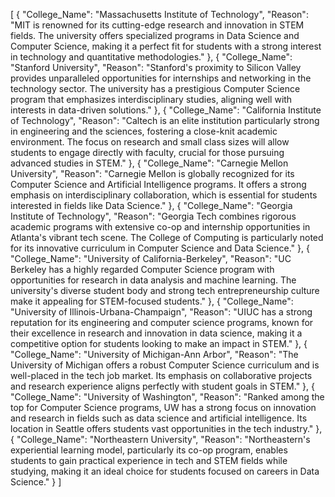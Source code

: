 [
  {
    "College_Name": "Massachusetts Institute of Technology",
    "Reason": "MIT is renowned for its cutting-edge research and innovation in STEM fields. The university offers specialized programs in Data Science and Computer Science, making it a perfect fit for students with a strong interest in technology and quantitative methodologies."
  },
  {
    "College_Name": "Stanford University",
    "Reason": "Stanford's proximity to Silicon Valley provides unparalleled opportunities for internships and networking in the technology sector. The university has a prestigious Computer Science program that emphasizes interdisciplinary studies, aligning well with interests in data-driven solutions."
  },
  {
    "College_Name": "California Institute of Technology",
    "Reason": "Caltech is an elite institution particularly strong in engineering and the sciences, fostering a close-knit academic environment. The focus on research and small class sizes will allow students to engage directly with faculty, crucial for those pursuing advanced studies in STEM."
  },
  {
    "College_Name": "Carnegie Mellon University",
    "Reason": "Carnegie Mellon is globally recognized for its Computer Science and Artificial Intelligence programs. It offers a strong emphasis on interdisciplinary collaboration, which is essential for students interested in fields like Data Science."
  },
  {
    "College_Name": "Georgia Institute of Technology",
    "Reason": "Georgia Tech combines rigorous academic programs with extensive co-op and internship opportunities in Atlanta's vibrant tech scene. The College of Computing is particularly noted for its innovative curriculum in Computer Science and Data Science."
  },
  {
    "College_Name": "University of California-Berkeley",
    "Reason": "UC Berkeley has a highly regarded Computer Science program with opportunities for research in data analysis and machine learning. The university's diverse student body and strong tech entrepreneurship culture make it appealing for STEM-focused students."
  },
  {
    "College_Name": "University of Illinois-Urbana-Champaign",
    "Reason": "UIUC has a strong reputation for its engineering and computer science programs, known for their excellence in research and innovation in data science, making it a competitive option for students looking to make an impact in STEM."
  },
  {
    "College_Name": "University of Michigan-Ann Arbor",
    "Reason": "The University of Michigan offers a robust Computer Science curriculum and is well-placed in the tech job market. Its emphasis on collaborative projects and research experience aligns perfectly with student goals in STEM."
  },
  {
    "College_Name": "University of Washington",
    "Reason": "Ranked among the top for Computer Science programs, UW has a strong focus on innovation and research in fields such as data science and artificial intelligence. Its location in Seattle offers students vast opportunities in the tech industry."
  },
  {
    "College_Name": "Northeastern University",
    "Reason": "Northeastern's experiential learning model, particularly its co-op program, enables students to gain practical experience in tech and STEM fields while studying, making it an ideal choice for students focused on careers in Data Science."
  }
]
